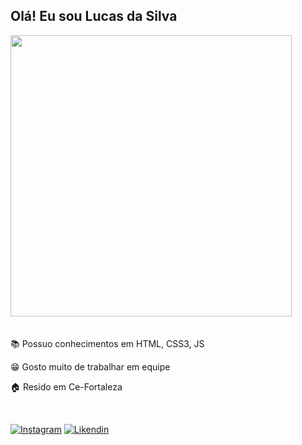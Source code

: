 ## Olá! Eu sou Lucas da Silva <br/>

 <div>

<img src="https://user-images.githubusercontent.com/112489137/188745801-7dcbc5bd-c7f9-4a1b-8856-cb7895150667.jpg" width="450px"/>
</div>
<br>
<br>
📚 Possuo conhecimentos em HTML, CSS3, JS

😁 Gosto muito de trabalhar em equipe 

🏠 Resido em Ce-Fortaleza

<br/>

[![Instagram](https://img.shields.io/badge/Instagram-E4405F?style=for-the-badge&logo=instagram&logoColor=white)](https://www.instagram.com/_lcss2/)
[![Likendin](https://img.shields.io/badge/LinkedIn-0077B5?style=for-the-badge&logo=linkedin&logoColor=white)](https://www.linkedin.com/in/lucas-da-silva-lima-479133232/)










